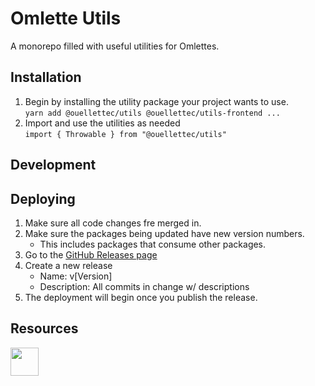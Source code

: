 # Omlette Utils

A monorepo filled with useful utilities for Omlettes.

## Installation

1. Begin by installing the utility package your project wants to use.<br />
   `yarn add @ouellettec/utils @ouellettec/utils-frontend ...`
2. Import and use the utilities as needed<br />
   `import { Throwable } from "@ouellettec/utils"`

## Development

## Deploying

1. Make sure all code changes fre merged in.
1. Make sure the packages being updated have new version numbers.
   - This includes packages that consume other packages.
1. Go to the [GitHub Releases page](https://github.com/chrisryanouellette/omlette-utils/releases)
1. Create a new release
   - Name: v[Version]
   - Description: All commits in change w/ descriptions
1. The deployment will begin once you publish the release.

## Resources

<a alt="Nx logo" href="https://nx.dev" target="_blank" rel="noreferrer"><img src="https://raw.githubusercontent.com/nrwl/nx/master/images/nx-logo.png" width="45"></a>
